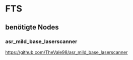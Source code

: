 # FTS



## benötigte Nodes


### asr_mild_base_laserscanner

https://github.com/TheVale98/asr_mild_base_laserscanner
